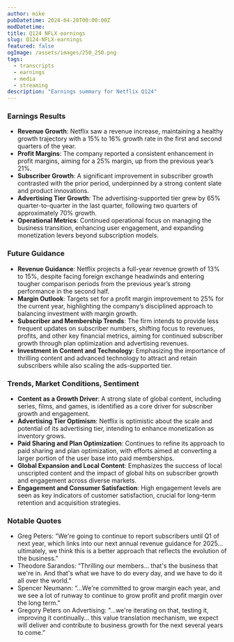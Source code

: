 ```yaml
---
author: mike
pubDatetime: 2024-04-20T00:00:00Z
modDatetime:
title: Q124 NFLX earnings
slug: Q124-NFLX-earnings
featured: false
ogImage: /assets/images/250_250.png
tags:
  - transcripts
  - earnings
  - media
  - streaming
description: "Earnings summary for Netflix Q124"
---
```


### Earnings Results
- **Revenue Growth**: Netflix saw a revenue increase, maintaining a healthy growth trajectory with a 15% to 16% growth rate in the first and second quarters of the year.
- **Profit Margins**: The company reported a consistent enhancement in profit margins, aiming for a 25% margin, up from the previous year’s 21%.
- **Subscriber Growth**: A significant improvement in subscriber growth contrasted with the prior period, underpinned by a strong content slate and product innovations.
- **Advertising Tier Growth**: The advertising-supported tier grew by 65% quarter-to-quarter in the last quarter, following two quarters of approximately 70% growth.
- **Operational Metrics**: Continued operational focus on managing the business transition, enhancing user engagement, and expanding monetization levers beyond subscription models.

### Future Guidance
- **Revenue Guidance**: Netflix projects a full-year revenue growth of 13% to 15%, despite facing foreign exchange headwinds and entering tougher comparison periods from the previous year’s strong performance in the second half.
- **Margin Outlook**: Targets set for a profit margin improvement to 25% for the current year, highlighting the company’s disciplined approach to balancing investment with margin growth.
- **Subscriber and Membership Trends**: The firm intends to provide less frequent updates on subscriber numbers, shifting focus to revenues, profits, and other key financial metrics, aiming for continued subscriber growth through plan optimization and advertising revenues.
- **Investment in Content and Technology**: Emphasizing the importance of thrilling content and advanced technology to attract and retain subscribers while also scaling the ads-supported tier.

### Trends, Market Conditions, Sentiment
- **Content as a Growth Driver**: A strong slate of global content, including series, films, and games, is identified as a core driver for subscriber growth and engagement.
- **Advertising Tier Optimism**: Netflix is optimistic about the scale and potential of its advertising tier, intending to enhance monetization as inventory grows.
- **Paid Sharing and Plan Optimization**: Continues to refine its approach to paid sharing and plan optimization, with efforts aimed at converting a larger portion of the user base into paid memberships.
- **Global Expansion and Local Content**: Emphasizes the success of local unscripted content and the impact of global hits on subscriber growth and engagement across diverse markets.
- **Engagement and Consumer Satisfaction**: High engagement levels are seen as key indicators of customer satisfaction, crucial for long-term retention and acquisition strategies.

### Notable Quotes
- Greg Peters: "We're going to continue to report subscribers until Q1 of next year, which links into our next annual revenue guidance for 2025... ultimately, we think this is a better approach that reflects the evolution of the business.”
- Theodore Sarandos: “Thrilling our members... that's the business that we're in. And that's what we have to do every day, and we have to do it all over the world.”
- Spencer Neumann: “...We're committed to grow margin each year, and we see a lot of runway to continue to grow profit and profit margin over the long term.”
- Gregory Peters on Advertising: "...we're iterating on that, testing it, improving it continually... this value translation mechanism, we expect will deliver and contribute to business growth for the next several years to come.”

